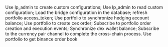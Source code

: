 Use lp_admin to create custom configurations;
Use lp_admin to read custom configuration;
Load the bridge configuration in the database;
refresh portfolio access_token;
Use portfolio to synchronize hedging account balance;
Use portfolio to create cex order;
Subscribe to portfolio order creation and execution events;
Synchronize dex wallet balance;
Subscribe to the currency pair channel to complete the cross-chain process.
Use portfolio to get binance order book
